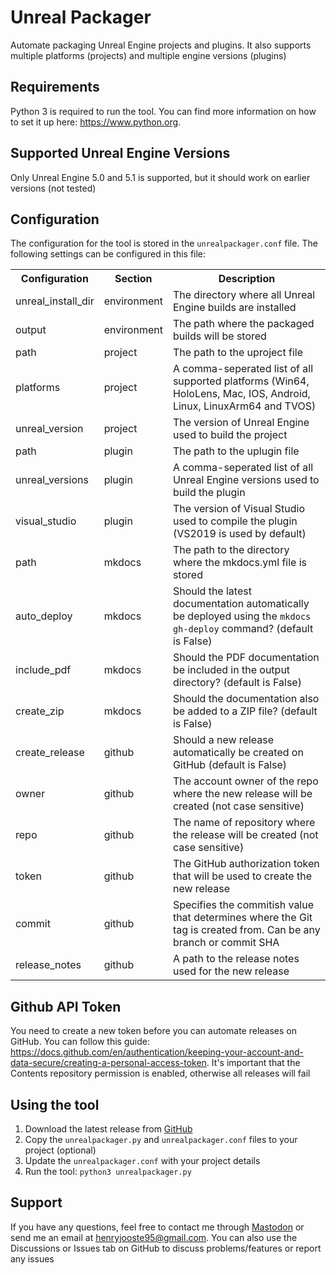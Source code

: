 # Unreal Packager
Automate packaging Unreal Engine projects and plugins. It also supports multiple platforms (projects) and multiple engine versions (plugins)

## Requirements
Python 3 is required to run the tool. You can find more information on how to set it up here: https://www.python.org.

## Supported Unreal Engine Versions
Only Unreal Engine 5.0 and 5.1 is supported, but it should work on earlier versions (not tested)

## Configuration
The configuration for the tool is stored in the <code>unrealpackager.conf</code> file. The following settings can be configured in this file:
<table>
    <tr>
        <th>Configuration</th>
        <th>Section</th>
        <th>Description</th>
    </tr>
    <tr>
        <td>unreal_install_dir</td>
        <td>environment</td>
        <td>The directory where all Unreal Engine builds are installed</td>
    </tr>
    <tr>
        <td>output</td>
        <td>environment</td>
        <td>The path where the packaged builds will be stored</td>
    </tr>
    <tr>
        <td>path</td>
        <td>project</td>
        <td>The path to the uproject file</td>
    </tr>
    <tr>
        <td>platforms</td>
        <td>project</td>
        <td>A comma-seperated list of all supported platforms (Win64, HoloLens, Mac, IOS, Android, Linux, LinuxArm64 and TVOS)</td>
    </tr>
    <tr>
        <td>unreal_version</td>
        <td>project</td>
        <td>The version of Unreal Engine used to build the project</td>
    </tr>
    <tr>
        <td>path</td>
        <td>plugin</td>
        <td>The path to the uplugin file</td>
    </tr>
    <tr>
        <td>unreal_versions</td>
        <td>plugin</td>
        <td>A comma-seperated list of all Unreal Engine versions used to build the plugin</td>
    </tr>
    <tr>
        <td>visual_studio</td>
        <td>plugin</td>
        <td>The version of Visual Studio used to compile the plugin (VS2019 is used by default)</td>
    </tr>
    <tr>
        <td>path</td>
        <td>mkdocs</td>
        <td>The path to the directory where the mkdocs.yml file is stored</td>
    </tr>
    <tr>
        <td>auto_deploy</td>
        <td>mkdocs</td>
        <td>Should the latest documentation automatically be deployed using the <code>mkdocs gh-deploy</code> command? (default is False)</td>
    </tr>
    <tr>
        <td>include_pdf</td>
        <td>mkdocs</td>
        <td>Should the PDF documentation be included in the output directory? (default is False)</td>
    </tr>
    <tr>
        <td>create_zip</td>
        <td>mkdocs</td>
        <td>Should the documentation also be added to a ZIP file? (default is False)</td>
    </tr>
    <tr>
        <td>create_release</td>
        <td>github</td>
        <td>Should a new release automatically be created on GitHub (default is False)</td>
    </tr>
    <tr>
        <td>owner</td>
        <td>github</td>
        <td>The account owner of the repo where the new release will be created (not case sensitive)</td>
    </tr>
    <tr>
        <td>repo</td>
        <td>github</td>
        <td>The name of repository where the release will be created (not case sensitive)</td>
    </tr>
    <tr>
        <td>token</td>
        <td>github</td>
        <td>The GitHub authorization token that will be used to create the new release</td>
    </tr>
    <tr>
        <td>commit</td>
        <td>github</td>
        <td>Specifies the commitish value that determines where the Git tag is created from. Can be any branch or commit SHA</td>
    </tr>
    <tr>
        <td>release_notes</td>
        <td>github</td>
        <td>A path to the release notes used for the new release</td>
    </tr>
<table>

## Github API Token
You need to create a new token before you can automate releases on GitHub. You can follow this guide: https://docs.github.com/en/authentication/keeping-your-account-and-data-secure/creating-a-personal-access-token. It's important that the Contents repository permission is enabled, otherwise all releases will fail

## Using the tool
<ol>
    <li>Download the latest release from <a href="https://github.com/hfjooste/UnrealPackager/releases" target="_blank">GitHub</a></li>
    <li>Copy the <code>unrealpackager.py</code> and <code>unrealpackager.conf</code> files to your project (optional)
    <li>Update the <code>unrealpackager.conf</code> with your project details</li>
    <li>Run the tool: <code>python3 unrealpackager.py</code></li>
</ol>

## Support
If you have any questions, feel free to contact me through <a href="https://mastodon.social/@hfjooste" target="_blank">Mastodon</a> or send me an email at <a href="mailto:henryjooste95@gmail.com?subject=Unreal%20Packager">henryjooste95@gmail.com</a>. You can also use the Discussions or Issues tab on GitHub to discuss problems/features or report any issues
